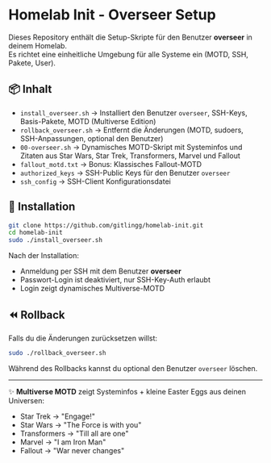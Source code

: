 # Homelab Init - Overseer Setup

Dieses Repository enthält die Setup-Skripte für den Benutzer **overseer** in deinem Homelab.  
Es richtet eine einheitliche Umgebung für alle Systeme ein (MOTD, SSH, Pakete, User).

## 📦 Inhalt
- `install_overseer.sh` → Installiert den Benutzer `overseer`, SSH-Keys, Basis-Pakete, MOTD (Multiverse Edition)
- `rollback_overseer.sh` → Entfernt die Änderungen (MOTD, sudoers, SSH-Anpassungen, optional den Benutzer)
- `00-overseer.sh` → Dynamisches MOTD-Skript mit Systeminfos und Zitaten aus Star Wars, Star Trek, Transformers, Marvel und Fallout
- `fallout_motd.txt` → Bonus: Klassisches Fallout-MOTD
- `authorized_keys` → SSH-Public Keys für den Benutzer `overseer`
- `ssh_config` → SSH-Client Konfigurationsdatei

## 🚀 Installation
```bash
git clone https://github.com/gitlingg/homelab-init.git
cd homelab-init
sudo ./install_overseer.sh
```

Nach der Installation:
- Anmeldung per SSH mit dem Benutzer **overseer**
- Passwort-Login ist deaktiviert, nur SSH-Key-Auth erlaubt
- Login zeigt dynamisches Multiverse-MOTD

## ⏪ Rollback
Falls du die Änderungen zurücksetzen willst:
```bash
sudo ./rollback_overseer.sh
```

Während des Rollbacks kannst du optional den Benutzer `overseer` löschen.

---

✨ **Multiverse MOTD** zeigt Systeminfos + kleine Easter Eggs aus deinen Universen:
- Star Trek → "Engage!"
- Star Wars → "The Force is with you"
- Transformers → "Till all are one"
- Marvel → "I am Iron Man"
- Fallout → "War never changes"
